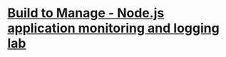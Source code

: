 # [Build to Manage - Node.js application monitoring and logging lab](https://pages.github.com/rafal.szypulka/b2m-nodejs-v2)
